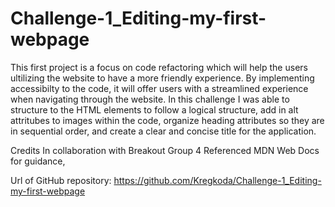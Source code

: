 # Challenge-1_Editing-my-first-webpage

This first project is a focus on code refactoring which will help the users ultilizing the website to have a more friendly experience. By implementing accessibilty to the code, it will offer users with a streamlined experience when navigating through the website. In this challenge I was able to structure to the HTML elements to follow a logical structure, add in alt attritubes to images within the code, organize heading attributes so they are in sequential order, and create a clear and concise title for the application.

Credits
In collaboration with Breakout Group 4
Referenced MDN Web Docs for guidance,


Url of GitHub repository: https://github.com/Kregkoda/Challenge-1_Editing-my-first-webpage

